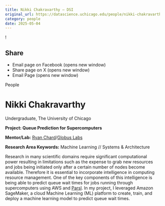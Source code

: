 ```yaml
---
title: Nikki Chakravarthy – DSI
original_url: https://datascience.uchicago.edu/people/nikki-chakravarthy
category: people
date: 2025-05-04
---
```


<!-- Table-like structure detected -->

!

## Share

* Email page on Facebook (opens new window)
* Share page on X (opens new window)
* Email Page (opens new window)

<!-- Table-like structure detected -->

People

# Nikki Chakravarthy

Undergraduate, The University of Chicago

**Project: Queue Prediction for Supercomputers**

**Mentor/Lab:** [Ryan Chard](https://labs.globus.org/people.html)/[Globus Labs](https://labs.globus.org/people.html)

**Research Area Keywords:** Machine Learning // Systems & Architecture

Research in many scientific domains require significant computational power resulting in limitations such as the expense to grab new resources and jobs being initiated only after a certain number of nodes become available. Therefore it is essential to incorporate intelligence in computing resource management. One of the key components of this intelligence is being able to predict queue wait times for jobs running through supercomputers using AWS and [Parsl](https://labs.globus.org/projects/parsl.html). In my project, I leveraged Amazon SageMaker, a cloud Machine Learning (ML) platform to create, train, and deploy a machine learning model to predict queue wait times.